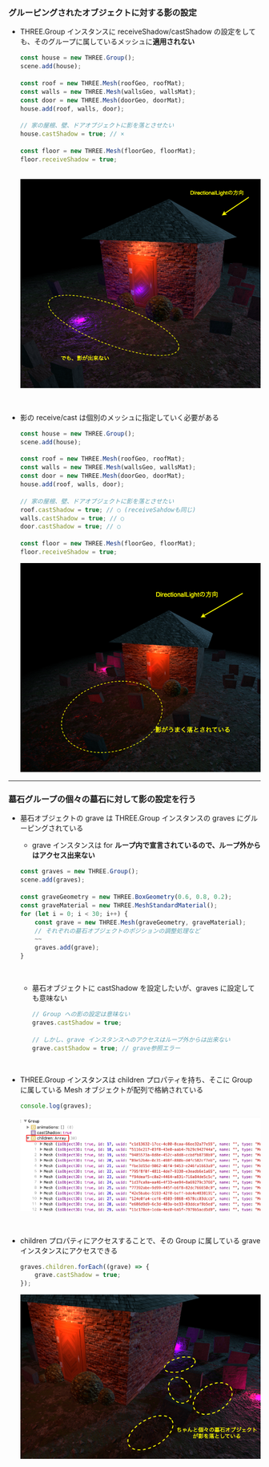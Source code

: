 ### グルーピングされたオブジェクトに対する影の設定

- THREE.Group インスタンスに receiveShadow/castShadow の設定をしても、そのグループに属しているメッシュに**適用されない**

    ```js
    const house = new THREE.Group();
    scene.add(house);

    const roof = new THREE.Mesh(roofGeo, roofMat);
    const walls = new THREE.Mesh(wallsGeo, wallsMat);
    const door = new THREE.Mesh(doorGeo, doorMat);
    house.add(roof, walls, door);

    // 家の屋根、壁、ドアオブジェクトに影を落とさせたい
    house.castShadow = true; // ×

    const floor = new THREE.Mesh(floorGeo, floorMat);
    floor.receiveShadow = true;
    ```

    <br>

    <img src="./img/Group-Mesh-Shadow_1.png" />

<br>

- 影の receive/cast は個別のメッシュに指定していく必要がある

    ```js
    const house = new THREE.Group();
    scene.add(house);

    const roof = new THREE.Mesh(roofGeo, roofMat);
    const walls = new THREE.Mesh(wallsGeo, wallsMat);
    const door = new THREE.Mesh(doorGeo, doorMat);
    house.add(roof, walls, door);

    // 家の屋根、壁、ドアオブジェクトに影を落とさせたい
    roof.castShadow = true; // ○ (receiveSahdowも同じ)
    walls.castShadow = true; // ○
    door.castShadow = true; // ○

    const floor = new THREE.Mesh(floorGeo, floorMat);
    floor.receiveShadow = true;
    ```

    <img src="./img/Group-Mesh-Shadow_2.png" />

---

### 墓石グループの個々の墓石に対して影の設定を行う

- 墓石オブジェクトの grave は THREE.Group インスタンスの graves にグルーピングされている

        
    - grave インスタンスは for **ループ内で宣言されているので、ループ外からはアクセス出来ない**

    ```js
    const graves = new THREE.Group();
    scene.add(graves);

    const graveGeometry = new THREE.BoxGeometry(0.6, 0.8, 0.2);
    const graveMaterial = new THREE.MeshStandardMaterial();
    for (let i = 0; i < 30; i++) {
        const grave = new THREE.Mesh(graveGeometry, graveMaterial);
        // それぞれの墓石オブジェクトのポジションの調整処理など
        ~~
        graves.add(grave);
    }
    ```

    <br>

    - 墓石オブジェクトに castShadow を設定したいが、graves に設定しても意味ない

        ```js
        // Group への影の設定は意味ない
        graves.castShadow = true;

        // しかし、grave インスタンスへのアクセスはループ外からは出来ない
        grave.castShadow = true; // grave参照エラー
        ```

<br>

- THREE.Group インスタンスは children プロパティを持ち、そこに Group に属している Mesh オブジェクトが配列で格納されている

    ```js
    console.log(graves);
    ```

    <img src="./img/Group-Children_1.png" />

<br>

- children プロパティにアクセスすることで、その Group に属している grave インスタンスにアクセスできる

    ```js
    graves.children.forEach((grave) => {
        grave.castShadow = true;
    });
    ```

    <img src="./img/Group-Children_2.png" />